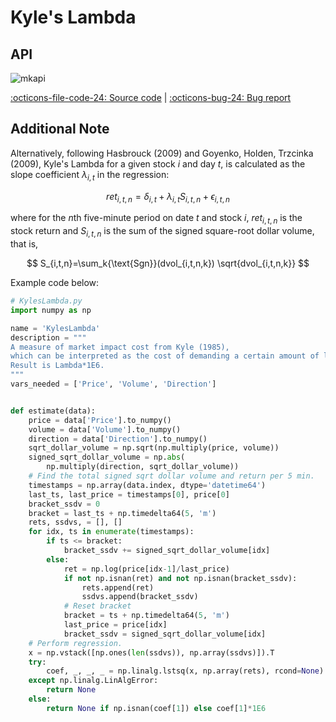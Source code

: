 # Kyle's Lambda

## API

![mkapi](frds.measures.kyle_lambda|short)

[:octicons-file-code-24: Source code](https://github.com/mgao6767/frds/blob/master/frds/measures/func_kyle_lambda.py) | [:octicons-bug-24: Bug report](https://github.com/mgao6767/frds/issues/new?assignees=mgao6767&labels=&template=bug_report.md&title=%5BBUG%5D)

## Additional Note

Alternatively, following Hasbrouck (2009) and Goyenko, Holden, Trzcinka (2009), 
Kyle's Lambda for a given stock $i$ and day $t$, is calculated as the slope coefficient
$\lambda_{i,t}$ in the regression:

$$
ret_{i,t,n}= \delta_{i,t} + \lambda_{i,t} S_{i,t,n}+\epsilon_{i,t,n}
$$

where for the $n$th five-minute period on date $t$ and stock $i$, $ret_{i,t,n}$
is the stock return and $S_{i,t,n}$ is the sum of the signed square-root dollar
volume, that is,

$$
S_{i,t,n}=\sum_k{\text{Sgn}}(dvol_{i,t,n,k}) \sqrt{dvol_{i,t,n,k}}
$$

Example code below:

```Python
# KylesLambda.py
import numpy as np

name = 'KylesLambda'
description = """
A measure of market impact cost from Kyle (1985), 
which can be interpreted as the cost of demanding a certain amount of liquidity over a given time period.
Result is Lambda*1E6.
"""
vars_needed = ['Price', 'Volume', 'Direction']


def estimate(data):
    price = data['Price'].to_numpy()
    volume = data['Volume'].to_numpy()
    direction = data['Direction'].to_numpy()
    sqrt_dollar_volume = np.sqrt(np.multiply(price, volume))
    signed_sqrt_dollar_volume = np.abs(
        np.multiply(direction, sqrt_dollar_volume))
    # Find the total signed sqrt dollar volume and return per 5 min.
    timestamps = np.array(data.index, dtype='datetime64')
    last_ts, last_price = timestamps[0], price[0]
    bracket_ssdv = 0
    bracket = last_ts + np.timedelta64(5, 'm')
    rets, ssdvs, = [], []
    for idx, ts in enumerate(timestamps):
        if ts <= bracket:
            bracket_ssdv += signed_sqrt_dollar_volume[idx]
        else:
            ret = np.log(price[idx-1]/last_price)
            if not np.isnan(ret) and not np.isnan(bracket_ssdv):
                rets.append(ret)
                ssdvs.append(bracket_ssdv)
            # Reset bracket
            bracket = ts + np.timedelta64(5, 'm')
            last_price = price[idx]
            bracket_ssdv = signed_sqrt_dollar_volume[idx]
    # Perform regression.
    x = np.vstack([np.ones(len(ssdvs)), np.array(ssdvs)]).T
    try:
        coef, _, _, _ = np.linalg.lstsq(x, np.array(rets), rcond=None)
    except np.linalg.LinAlgError:
        return None
    else:
        return None if np.isnan(coef[1]) else coef[1]*1E6
```